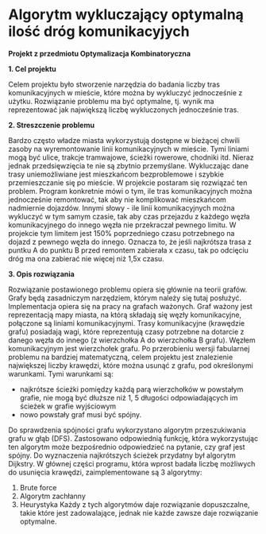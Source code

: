 # Algorytm wykluczający optymalną ilość dróg komunikacyjych
********Projekt z przedmiotu Optymalizacja Kombinatoryczna********


******1. Cel projektu******

Celem projektu było stworzenie narzędzia do badania liczby tras komunikacyjnych
w mieście, które można by wykluczyć jednocześnie z użytku. Rozwiązanie problemu
ma być optymalne, tj. wynik ma reprezentować jak największą liczbę wykluczonych
jednocześnie tras.

******2. Streszczenie problemu******

Bardzo często władze miasta wykorzystują dostępne w bieżącej chwili zasoby na
wyremontowanie linii komunikacyjnych w mieście. Tymi liniami mogą być ulice, trakcje tramwajowe, ścieżki rowerowe, chodniki itd. Nieraz jednak przedsięwzięcia te nie są zbytnio przemyślane. Wykluczając dane trasy uniemożliwiane jest mieszkańcom bezproblemowe i szybkie przemieszczanie się po mieście. W projekcie postaram się rozwiązać ten problem.
Program konkretnie mówi o tym, ile tras komunikacyjnych można jednocześnie remontować, tak aby nie komplikować mieszkańcom nadmiernie dojazdów. Innymi słowy - ile linii komunikacyjnych można wykluczyć w tym samym czasie, tak aby czas przejazdu z każdego węzła komunikacyjnego do innego węzła nie przekraczał pewnego limitu. W projekcie tym limitem jest 150% poprzedniego czasu potrzebnego na dojazd z pewnego węzła do innego. Oznacza to, że jeśli najkrótsza trasa z puntku A do punktu B przed remontem zabierała x czasu, tak po odcięciu dróg ma ona zabierać nie więcej niż 1,5x czasu.

******3. Opis rozwiązania******

Rozwiązanie postawionego problemu opiera się głównie na teorii grafów. Grafy
będą zasadniczym narzędziem, którym należy się tutaj posłużyć. Implementacja opiera się na pracy na grafach ważonych. Graf ważony jest reprezentacją mapy miasta, na
którą składają się węzły komunikacyjne, połączone są liniami komunikacyjnymi. Trasy komunikacyjne (krawędzie grafu) posiadają wagi, które reprezentują czasy potrzebne na dotarcie z danego węzła do innego (z wierzchołka A do wierzchołka B grafu). Węzłem komunikacyjnym jest wierzchołek grafu. Po przerobieniu wersji fabularnej problemu na bardziej matematyczną, celem projektu jest znalezienie największej liczby krawędzi, które można usunąć z grafu, pod określonymi warunkami. Tymi warunkami są:
- najkrótsze ścieżki pomiędzy każdą parą wierzchołków w powstałym grafie, nie mogą być dłuższe niż 1, 5 długości odpowiadających im ścieżek w grafie wyjściowym
- nowo powstały graf musi być spójny.

Do sprawdzenia spójności grafu wykorzystano algorytm przeszukiwania grafu w głąb (DFS). Zastosowano odpowiednią funkcję, która wykorzystując ten algorytm może bezpośrednio odpowiedzieć na pytanie, czy graf jest spójny. Do wyznaczenia najkrótszych ścieżek przydatny był algorytm Dijkstry. W głównej części programu, która wprost badała liczbę możliwych do usunięcia krawędzi, zaimplementowane są 3 algorytmy:
1. Brute force
2. Algorytm zachłanny
3. Heurystyka
Każdy z tych algorytmów daje rozwiązanie dopuszczalne, takie które jest zadowalające, jednak nie każde zawsze daje rozwiązanie optymalne.
